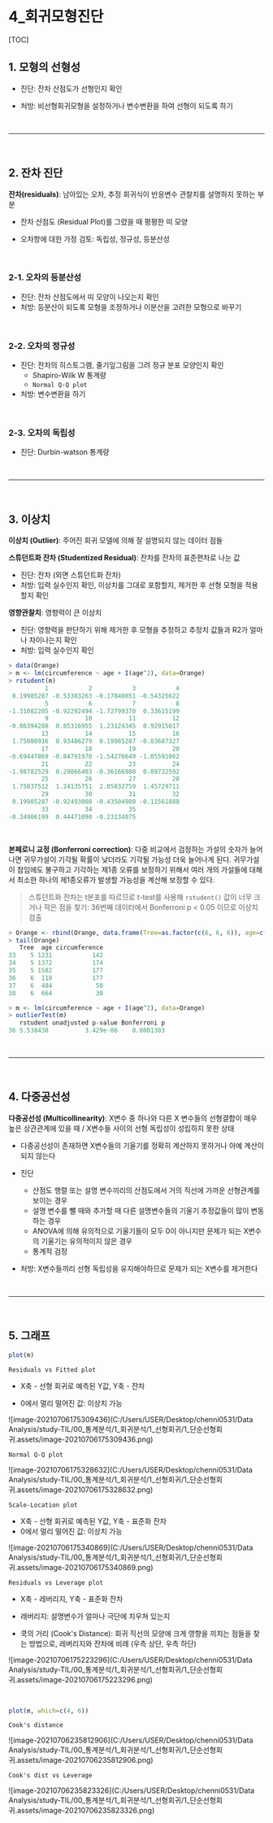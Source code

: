 # 4_회귀모형진단

[TOC]

## 1. 모형의 선형성

- 진단: 잔차 산점도가 선형인지 확인

- 처방: 비선형회귀모형을 설정하거나 변수변환을 하여 선형이 되도록 하기

<br>

---

<br>

## 2. 잔차 진단

**잔차(residuals)**: 남아있는 오차, 추정 회귀식이 반응변수 관찰치를 설명하지 못하는 부분

- 잔차 산점도 (Residual Plot)를 그렸을 때 평평한 띠 모양

- 오차항에 대한 가정 검토: 독립성, 정규성, 등분산성

<br>

### 2-1. 오차의 등분산성

- 진단: 잔차 산점도에서 띠 모양이 나오는지 확인
- 처방: 등분산이 되도록 모형을 조정하거나 이분산을 고려한 모형으로 바꾸기

<br>

### 2-2. 오차의 정규성

- 진단: 잔차의 히스토그램, 줄기잎그림을 그려 정규 분포 모양인지 확인
  - Shapiro-Wilk W 통계량
  - `Normal Q-Q plot`
- 처방: 변수변환을 하기

<br>

### 2-3. 오차의 독립성

- 진단: Durbin-watson 통계량

<br>

---

<br>

## 3. 이상치

**이상치 (Outlier)**: 주어진 회귀 모델에 의해 잘 설명되지 않는 데이터 점들 

**스튜던트화 잔차 (Studentized Residual)**: 잔차를 잔차의 표준편차로 나눈 값

- 진단: 잔차 (외면 스튜던트화 잔차)
- 처방: 입력 실수인지 확인, 이상치를 그대로 포함할지, 제거한 후 선형 모형을 적용할지 확인

**영향관찰치**: 영향력이 큰 이상치

- 진단: 영향력을 판단하기 위해 제거한 후 모형을 추정하고 추정치 값들과 R2가 얼마나 차이나는지 확인
- 처방: 입력 실수인지 확인

```r
> data(Orange)
> m <- lm(circumference ~ age + I(age^2), data=Orange)
> rstudent(m)
          1           2           3           4 
 0.19985287 -0.53303263 -0.17840851 -0.54325622 
          5           6           7           8 
-1.31082205 -0.92292494 -1.72799370  0.33615199 
          9          10          11          12 
-0.06394288  0.85316955  1.23124345  0.92915017 
         13          14          15          16 
 1.75080916  0.93486279  0.19985287 -0.83687327 
         17          18          19          20 
-0.69447869 -0.84791970 -1.54276649 -1.05591062 
         21          22          23          24 
-1.98782529  0.29066403 -0.36166980  0.89732592 
         25          26          27          28 
 1.75037512  1.24135751  2.05032759  1.45729711 
         29          30          31          32 
 0.19985287 -0.92493008 -0.43504980 -0.11561888 
         33          34          35 
-0.34906199  0.44471090 -0.23134075 
```

<br>

**본페로니 교정 (Bonferroni correction)**: 다중 비교에서 검정하는 가설의 숫자가 늘어나면 귀무가설이 기각될 확률이 낮더라도 기각될 가능성 더욱 늘어나게 된다. 귀무가설이 참임에도 불구하고 기각하는 제1종 오류를 보정하기 위해서 여러 개의 가설들에 대해서 최소한 하나의 제1종오류가 발생할 가능성을 계산해 보정할 수 있다. 

> 스튜던트화 잔차는 t분포를 따르므로 t-test를 사용해 `rstudent()` 값이 너무 크거나 작은 점을 찾기: 36번째 데이터에서 Bonferroni p < 0.05 이므로 이상치 검출

```r
> Orange <- rbind(Orange, data.frame(Tree=as.factor(c(6, 6, 6)), age=c(118, 484, 664), circumference=c(177, 50, 30)))
> tail(Orange)
   Tree  age circumference
33    5 1231           142
34    5 1372           174
35    5 1582           177
36    6  118           177
37    6  484            50
38    6  664            30
```

```r
> m <- lm(circumference ~ age + I(age^2), data=Orange)
> outlierTest(m)
   rstudent unadjusted p-value Bonferroni p
36 5.538438          3.429e-06    0.0001303
```

<br>

---

<br>

## 4. 다중공선성

**다중공선성 (Multicollinearity)**: X변수 중 하나와 다른 X 변수들의 선형결합이 매우 높은 상관관계에 있을 때 / X변수들 사이의 선형 독립성이 성립하지 못한 상태

- 다중공선성이 존재하면 X변수들의 기울기를 정확히 계산하지 못하거나 아예 계산이 되지 않는다

- 진단
  - 산점도 행렬 또는 설명 변수끼리의 산점도에서 거의 직선에 가까운 선형관계를 보이는 경우
  - 설명 변수를 뺄 때와 추가할 때 다른 설명변수들의 기울기 추정값들이 많이 변동하는 경우
  - ANOVA에 의해 유의적으로 기울기들이 모두 0이 아니지만 문제가 되는 X변수의 기울기는 유의적이지 않은 경우
  - 통계적 검정
- 처방: X변수들끼리 선형 독립성을 유지해야하므로 문제가 되는 X변수를 제거한다

<br>

---

<br>

## 5. 그래프

```r
plot(m)
```

`Residuals vs Fitted plot`

- X축 - 선형 회귀로 예측된 Y값, Y축 - 잔차

- 0에서 멀리 떨어진 값: 이상치 가능

![image-20210706175309436](C:/Users/USER/Desktop/chenni0531/Data Analysis/study-TIL/00_통계분석/1_회귀분석/1_선형회귀/1_단순선형회귀.assets/image-20210706175309436.png)

`Normal Q-Q plot`

![image-20210706175328632](C:/Users/USER/Desktop/chenni0531/Data Analysis/study-TIL/00_통계분석/1_회귀분석/1_선형회귀/1_단순선형회귀.assets/image-20210706175328632.png)

`Scale-Location plot`

- X축 - 선형 회귀로 예측된 Y값, Y축 - 표준화 잔차
- 0에서 멀리 떨어진 값: 이상치 가능

![image-20210706175340869](C:/Users/USER/Desktop/chenni0531/Data Analysis/study-TIL/00_통계분석/1_회귀분석/1_선형회귀/1_단순선형회귀.assets/image-20210706175340869.png)

`Residuals vs Leverage plot`

- X축 - 레버리지, Y축 - 표준화 잔차

- 레버리지: 설명변수가 얼마나 극단에 치우쳐 있는지
- 쿡의 거리 (Cook's Distance): 회귀 직선의 모양에 크게 영향을 끼치는 점들을 찾는 방법으로, 레버리지와 잔차에 비례 (우측 상단, 우측 하단)

![image-20210706175223296](C:/Users/USER/Desktop/chenni0531/Data Analysis/study-TIL/00_통계분석/1_회귀분석/1_선형회귀/1_단순선형회귀.assets/image-20210706175223296.png)

<br>

```r
plot(m, which=c(4, 6))
```

`Cook's distance`

![image-20210706235812906](C:/Users/USER/Desktop/chenni0531/Data Analysis/study-TIL/00_통계분석/1_회귀분석/1_선형회귀/1_단순선형회귀.assets/image-20210706235812906.png)

`Cook's dist vs Leverage`

![image-20210706235823326](C:/Users/USER/Desktop/chenni0531/Data Analysis/study-TIL/00_통계분석/1_회귀분석/1_선형회귀/1_단순선형회귀.assets/image-20210706235823326.png)



